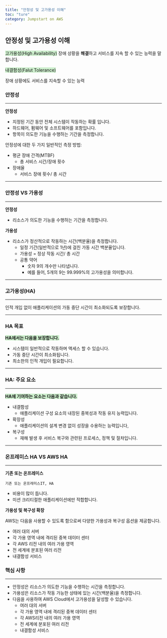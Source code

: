 ```yaml
---
title: "안정성 및 고가용성 이해"
toc: "ture"
category: Jumpstart on AWS
---
```


## 안정성 및 고가용성 이해

<span style="background-color: #cceecc">고가용성(High Availability)</span>
장애 상황을 **해결**하고 서비스를 지속 할 수 있는 능력을 말합니다.

<span style="background-color: #cceecc">내결함성(Falut Tolerance)</span>

장애 상황에도 서비스를 지속할 수 있는 능력

### 안정성

---

**안정성**

- 지정된 기간 동안 전체 시스템이 작동하는 확률 입니다.
- 하드웨어, 펌웨어 및 소프트웨어를 포함입니다.
- 항목이 의도한 기능을 수행하는 기간을 측정합니다.

안정성에 대한 두 가지 일반적인 측정 방법:

- 평균 장애 간격(MTBF)
  - 총 서비스 시간/장애 횟수
- 장애율
  - 서비스 장애 횟수/ 총 시간

---

### 안정성 VS 가용성

---

**안정성**

- 리소스가 의도한 기능을 수행하는 기간을 측정합니다.

**가용성**

- 리소스가 정산적으로 작동하는 시간(백분율)을 측정합니다.
  - 일정 기간(일반적으로 1년)에 걸친 가동 시간 백분율입니다.
  - 가용성 = 정상 작동 시간/ 총 시간
  - 공통 약어
    - 숫자 9의 개수만 나타냅니다.
    - 예를 들어, 5개의 9는 99.999%의 고가용성을 의미합니다.

---

### 고가용성(HA)

---

인적 개입 없이 애플리케이션의 가동 중단 시간이 최소화되도록 보장합니다.

---

### HA 목표

<span style="background-color:#cceecc">**HA에서는 다음을 보장합니다.**</span>

- 시스템이 일반적으로 작동하며 액세스 할 수 있습니다.
- 가동 중단 시간이 최소화됩니다.
- 최소한의 인적 개입이 필요합니다.

---

### HA: 주요 요소

---

<span style="background-color:#cceecc">**HA에 기여하는 요소는 다음과 같습니다.**</span>

- 내결함성
  - 애플리케이션 구성 요소의 내장된 중복성과 작동 유지 능력입니다.
- 확장성
  - 애플리케이션의 설계 변경 없이 성장을 수용하는 능력입니다,
- 복구성
  - 재해 발생 후 서비스 복구와 관련된 프로세스, 정책 및 절차입니다.

---

### 온프레미스 HA VS AWS HA

---

**기존 또는 온프레미스**

`기존 또는 온프레미스IT, HA`

- 비용이 많이 듭니다.
- 미션 크리티컬한 애플리케이션에만 적합합니다.

**가용성 및 복구성 확장**

AWS는 다음을 사용할 수 있도록 함으로써 다양한 가용성과 복구성 옵션을 제공합니다.

- 여러 대의 서버
- 각 가용 영역 내에 격리된 중복 데이터 센터
- 각 AWS 리전 내의 여러 가용 영역
- 전 세계에 분포된 여러 리전
- 내결함성 서비스

### 핵심 사항

---

- 안정성은 리소스가 의도한 기능을 수행하는 시간을 측정합니다.
- 가용성은 리소스가 작동 가능한 상태에 있는 시간(백분율)을 측정합니다.
- 다음을 사용하여 AWS Cloud에서 고가용성을 달성할 수 있습니다.
  - 여러 대의 서버
  - 각 가용 영역 내에 격리된 중복 데이터 센터
  - 각 AWS리전 내의 여러 가용 영역
  - 전 세계에 분포된 여러 리전
  - 내결함성 서비스

